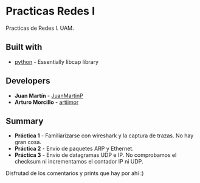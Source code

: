 # Practicas Redes I

Practicas de Redes I. UAM.

## Built with

* [python](https://www.python.org/) - Essentially libcap library

## Developers

* **Juan Martín** - [JuanMartinP](https://github.com/JuanMartinP)
* **Arturo Morcillo** - [artiimor](https://github.com/artiimor)

## Summary
* **Práctica 1** - Familiarizarse con wireshark y la captura de trazas. No hay gran cosa.
* **Práctica 2** - Envio de paquetes ARP y Ethernet.
* **Práctica 3** - Envio de datagramas UDP e IP. No comprobamos el checksum ni incrementamos el contador IP ni UDP.

Disfrutad de los comentarios y prints que hay por ahí :)
